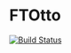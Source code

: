 # FTOtto

[![Build Status](https://github.com/Kenaib/FTOtto.jl/actions/workflows/CI.yml/badge.svg?branch=master)](https://github.com/Kenaib/FTOtto.jl/actions/workflows/CI.yml?query=branch%3Amaster)
